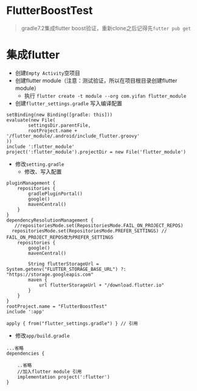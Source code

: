 # FlutterBoostTest
> gradle7.2集成flutter boost验证，重新clone之后记得先`futter pub get`

# 集成flutter
- 创建`Empty Activity`空项目
- 创建flutter module（注意：测试验证，所以在项目根目录创建flutter module）
  - 执行 `flutter create -t module --org com.yifan flutter_module`
- 创建`flutter_settings.gradle`
写入编译配置
```
setBinding(new Binding([gradle: this]))
evaluate(new File(
        settingsDir.parentFile,
        rootProject.name + '/flutter_module/.android/include_flutter.groovy'
))
include ':flutter_module'
project(':flutter_module').projectDir = new File('flutter_module')
```
- 修改`setting.gradle`
  - 修改、写入配置
```
pluginManagement {
    repositories {
        gradlePluginPortal()
        google()
        mavenCentral()
    }
}
dependencyResolutionManagement {
   //repositoriesMode.set(RepositoriesMode.FAIL_ON_PROJECT_REPOS)
  repositoriesMode.set(RepositoriesMode.PREFER_SETTINGS) // FAIL_ON_PROJECT_REPOS改为PREFER_SETTINGS
    repositories {
        google()
        mavenCentral()

        String flutterStorageUrl = System.getenv("FLUTTER_STORAGE_BASE_URL") ?: "https://storage.googleapis.com"
        maven {
            url flutterStorageUrl + "/download.flutter.io"
        }
    }
}
rootProject.name = "FlutterBoostTest"
include ':app'

apply { from("flutter_settings.gradle") } // 引用
```
- 修改`app/build.gradle`
```
...省略
dependencies {

    ..省略
    //加入flutter module 引用
    implementation project(':flutter')
}
```
